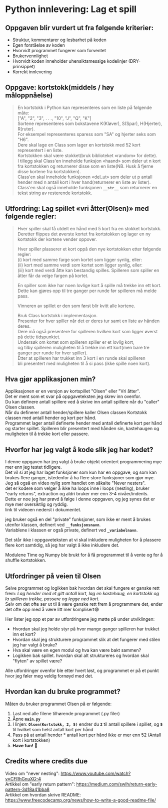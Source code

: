 # Python innlevering: Lag et spill

## Oppgaven blir vurdert ut fra følgende kriterier:

-   Struktur, kommentarer og lesbarhet på koden
-   Egen forståelse av koden
-   Hvorvidt programmet fungerer som forventet
-   Brukervennlighet
-   Hvorvidt koden inneholder uhensiktsmessige kodelinjer (DRY-prinsippet)
-   Korrekt innlevering

## Oppgave: kortstokk(middels / høy måloppnåelse)

> En kortstokk i Python kan representeres som en liste på følgende måte:  
> ["A", "2", "3", . . ., "10", "J", "Q", "K"]  
> Sortene representeres som bokstavene K(Kløver), S(Spar), H(Hjerter), R(ruter).  
> For eksempel representeres sparess som "SA" og hjerter seks som "H6".  
> Dere skal lage en Class som lager en kortstokk med 52 kort representert i en liste.  
> Kortstokken skal være stokket(bruk biblioteket «random» for dette).  
> I tillegg skal Class'en inneholde funksjon «haand» som deler ut n kort fra kortstokken og
> returnerer disse som en liste(NB. Husk å fjerne disse kortene fra kortstokken).  
> Class'en skal inneholde funksjonen «del_ut» som deler ut
> p antall hender med n antall kort i hver hand(returnerer en liste av lister).  
> Class'en skal også inneholde funksjonen **`__str__`** som returnerer en tekst string av resterende kortstokk.

## Utfordring: Lag spillet «vri åtter(Olsen)» med følgende regler:

> Hver spiller skal få utdelt en hånd med 5 kort fra en stokket kortstokk.  
> Deretter flippes det øverste kortet fra kortstokken og lager en ny kortstokk der kortene vender oppover.
>
> Hver spiller plasserer et kort oppå den nye kortstokken etter følgende regler:  
> (i) kort med samme farge som kortet som ligger synlig, eller:  
> (ii) kort med samme verdi som kortet som ligger synlig, eller:  
> (iii) kort med verdi åtte kan bestandig spilles. Spilleren som spiller en åtter får da velge fargen på kortet.
>
> En spiller som ikke har noen lovlige kort å spille må trekke inn ett kort.  
> Dette kan gjøres opp til tre ganger per runde før spilleren må melde pass.
>
> Vinneren av spillet er den som først blir kvitt alle kortene.
>
> Bruk Class kortstokk i implementasjon.  
> Presenter for hver spiller når det er deres tur samt en liste av hånden deres.  
> Dere må også presentere for spilleren hvilken kort som ligger øverst på dette tidspunktet.  
> Undersøk om kortet som spilleren spiller er et lovlig kort,  
> og tilby spilleren muligheten til å trekke inn ett kort(men bare tre ganger per runde for hver spiller).  
> Etter at spilleren har trukket inn 3 kort i en runde skal spilleren  
> bli presentert med muligheten til å si pass (ikke spille noen kort).

## Hva gjør applikasjonen min?

Applikasjonen er en versjon av kortspillet "Olsen" eller "Vri åtter".  
Det er ment som et svar på oppgaveteksten jeg skrev inn ovenfor.  
Du kan definere antall spillere ved å skrive inn antall spillere når du "caller" Olsen classen.  
Når du definerer antall hender/spillere kaller Olsen classen Kortstokk classen med antall hender og kort per hånd.  
Programmet lager antall definerte hender med antall definerte kort per hånd og starter spillet.
Spilleren blir presentert med hånden sin, kastehaugen og muligheten til å trekke kort eller passere.

## Hvorfor har jeg valgt å kode slik jeg har kodet?

I denne oppgaven har jeg valgt å bruke objekt orientert programmering mye mer enn jeg testet tidligere.  
Det vil si at jeg har laget funksjoner som kun har en oppgave, og som kan brukes flere ganger, istedenfor å ha flere store funksjoner som gjør mye.  
Jeg så også en video nylig som handlet om såkalte "Never nesters".  
det er kodere som velger å ikke ha loops inne i loops (nesting), bruker "early returns", extraction og aldri bruker mer enn 3-4 nivåer/indents.  
Dette er noe jeg har prøvd å følge i denne oppgaven, og jeg synes det er mye mer oversiktlig og ryddig.  
link til videoen nederst i dokumentet.

jeg bruker også en del "private" funksjoner, som ikke er ment å brukes utenfor klassen, definert ved **`__funksjonsnavn`**.  
Variablene i klassen er også private, definert ved **`_variabelnavn`**.

Det står ikke i oppgaveteksten at vi skal inkludere muligheten for å plassere flere kort samtidig, så jeg har valgt å ikke inkludere det.

Modulene Time og Numpy ble brukt for å få progerammet til å vente og for å shuffle kortstokken.

## Utfordringer på veien til Olsen

Selve programmet og logikken bak hvordan det skal fungere er ganske rett frem:
_Lag hender med et gitt antall kort, lag en kastehaug, en kortstokk og la spilleren trekke, passere og legge ned kort._  
Selv om det ofte ser ut til å være ganske rett frem å programmere det, ender det ofte opp med å være litt mer komplisert😅

Her lister jeg opp et par av utfordringene jeg møtte på under utviklingen:

-   Hvordan skal jeg holde styr på hvor mange ganger spilleren har trukket inn et kort?
-   Hvordan skal jeg strukturere programmet slik at det fungerer med stilen jeg har valgt å bruke?
-   Hva skal være en egen modul og hva kan være bakt sammen?
-   Logikken bak spillet. hvordan skal alt struktureres og hvordan skal "flyten" av spillet være?

Alle utfordringer ovenfor ble etter hvert løst, og programmet er på et punkt hvor jeg føler meg veldig fornøyd med det.

## Hvordan kan du bruke programmet?

Måten du bruker programmet Olsen på er følgende:

1. Last ned alle filene tilhørende programmet (.py filer)
2. Åpne **`main.py`**
3. I linjen: **`Olsen(Kortstokk, 2, 5)`** endrer du **`2`** til antall spillere i spillet, og **`5`** til hvilket som helst antall kort per hånd
4. Pass på at antall hender \* antall kort per hånd ikke er mer enn 52 (Antall kort i kortstokken)
5. **Have fun!** 🥳

## Credits where credits due

Video om "never nesting": https://www.youtube.com/watch?v=CFRhGnuXG-4  
Artikkel om "early return pattern": https://medium.com/swlh/return-early-pattern-3d18a41bba8  
Artikkel om hvordan skrive README: https://www.freecodecamp.org/news/how-to-write-a-good-readme-file/
